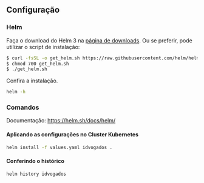 ## Configuração

### Helm

Faça o download do Helm 3 na [página de downloads](https://helm.sh/docs/intro/install/). Ou se preferir, pode utilizar o script de instalação:

```bash
$ curl -fsSL -o get_helm.sh https://raw.githubusercontent.com/helm/helm/master/scripts/get-helm-3
$ chmod 700 get_helm.sh
$ ./get_helm.sh
```

Confira a instalação.
```bash
helm -h
```

### Comandos

Documentação: https://helm.sh/docs/helm/

#### Aplicando as configurações no Cluster Kubernetes

```bash
helm install -f values.yaml idvogados .
```

#### Conferindo o histórico

```bash
helm history idvogados
```
